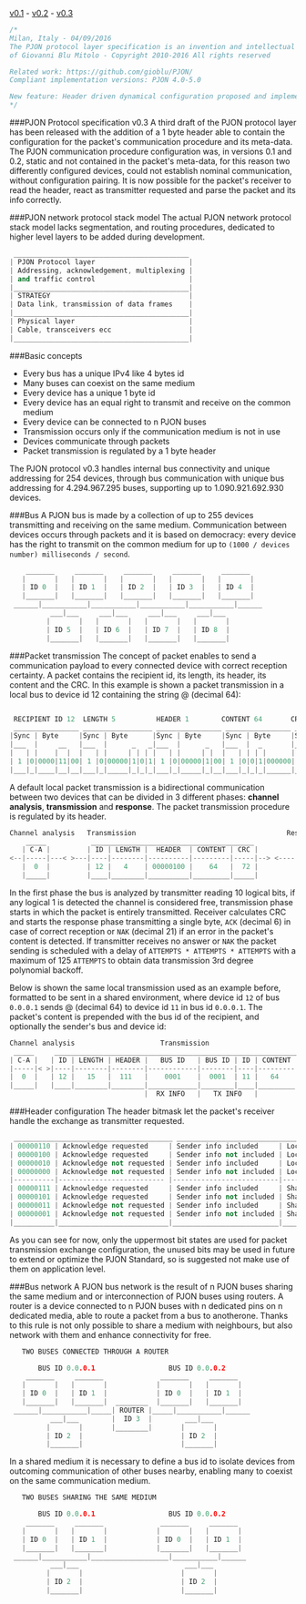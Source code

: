 [v0.1](https://github.com/gioblu/PJON/blob/master/specification/PJON-protocol-specification-v0.1.md) - [v0.2](https://github.com/gioblu/PJON/blob/master/specification/PJON-protocol-specification-v0.2.md) - [v0.3](https://github.com/gioblu/PJON/blob/master/specification/PJON-protocol-specification-v0.3.md)

```cpp
/*
Milan, Italy - 04/09/2016
The PJON protocol layer specification is an invention and intellectual property
of Giovanni Blu Mitolo - Copyright 2010-2016 All rights reserved

Related work: https://github.com/gioblu/PJON/
Compliant implementation versions: PJON 4.0-5.0

New feature: Header driven dynamical configuration proposed and implemented by Fred Larsen
*/
```

###PJON Protocol specification v0.3
A third draft of the PJON protocol layer has been released with the addition of a 1 byte header able to contain the configuration for the packet's communication procedure and its meta-data. The PJON communication procedure configuration was, in versions 0.1 and 0.2, static and not contained in the packet's meta-data, for this reason two differently configured devices, could not establish nominal communication, without configuration pairing. It is now possible for the packet's receiver to read the header, react as transmitter requested and parse the packet and its info correctly.


###PJON network protocol stack model
The actual PJON network protocol stack model lacks segmentation, and routing procedures, dedicated to higher level layers to be added during development.
```cpp  
 ___________________________________________
| PJON Protocol layer                       |
| Addressing, acknowledgement, multiplexing |
| and traffic control                       |
|___________________________________________|
| STRATEGY                                  |
| Data link, transmission of data frames    |
|___________________________________________|
| Physical layer                            |
| Cable, transceivers ecc                   |
|___________________________________________|
```

###Basic concepts
* Every bus has a unique IPv4 like 4 bytes id
* Many buses can coexist on the same medium
* Every device has a unique 1 byte id
* Every device has an equal right to transmit and receive on the common medium
* Every device can be connected to n PJON buses
* Transmission occurs only if the communication medium is not in use
* Devices communicate through packets
* Packet transmission is regulated by a 1 byte header

The PJON protocol v0.3 handles internal bus connectivity and unique addressing for 254 devices, through bus communication with unique bus addressing for 4.294.967.295 buses, supporting up to 1.090.921.692.930 devices.

###Bus
A PJON bus is made by a collection of up to 255 devices transmitting and receiving on the same medium. Communication between devices occurs through packets and it is based on democracy: every device has the right to transmit on the common medium for up to `(1000 / devices number) milliseconds / second`.
```cpp  
    _______     _______     _______     _______     _______
   |       |   |       |   |       |   |       |   |       |  
   | ID 0  |   | ID 1  |   | ID 2  |   | ID 3  |   | ID 4  |  
   |_______|   |_______|   |_______|   |_______|   |_______|    
 ______|___________|___________|___________|___________|______
          ___|___     ___|___     ___|___     ___|___
         |       |   |       |   |       |   |       |   
         | ID 5  |   | ID 6  |   | ID 7  |   | ID 8  |
         |_______|   |_______|   |_______|   |_______|    
```

###Packet transmission
The concept of packet enables to send a communication payload to every connected device with correct reception certainty. A packet contains the recipient id, its length, its header, its content and the CRC. In this example is shown a packet transmission in a local bus to device id 12 containing the string @ (decimal 64):
```cpp  

 RECIPIENT ID 12  LENGTH 5          HEADER 1        CONTENT 64       CRC 72
 ________________ _________________ ________________ ________________ __________________
|Sync | Byte     |Sync | Byte      |Sync | Byte     |Sync | Byte     |Sync | Byte       |
|___  |     __   |___  |      _   _|___  |      _   |___  |  _       |___  |  _    _    |
|   | |    |  |  |   | |     | | | |   | |     | |  |   | | | |      |   | | | |  | |   |
| 1 |0|0000|11|00| 1 |0|00000|1|0|1| 1 |0|00000|1|00| 1 |0|0|1|000000| 1 |0|0|1|00|1|000|
|___|_|____|__|__|___|_|_____|_|_|_|___|_|_____|_|__|___|_|_|_|______|___|_|_|_|__|_|___|
```
A default local packet transmission is a bidirectional communication between two devices that can be divided in 3 different phases: **channel analysis**, **transmission** and **response**. The packet transmission procedure is regulated by its header.
```cpp  
Channel analysis   Transmission                                     Response
    _____           ________________________________________           _____
   | C-A |         | ID | LENGTH |  HEADER  | CONTENT | CRC |         | ACK |
<--|-----|---< >---|----|--------|----------|---------|-----|--> <----|-----|
   |  0  |         | 12 |   4    | 00000100 |    64   |  72 |         |  6  |
   |_____|         |____|________|__________|_________|_____|         |_____|
```
In the first phase the bus is analyzed by transmitter reading 10 logical bits, if any logical 1 is detected the channel is considered free, transmission phase starts in which the packet is entirely transmitted. Receiver calculates CRC and starts the response phase transmitting a single byte, `ACK` (decimal 6) in case of correct reception or `NAK` (decimal 21) if an error in the packet's content is detected. If transmitter receives no answer or `NAK` the packet sending is scheduled with a delay of `ATTEMPTS * ATTEMPTS * ATTEMPTS` with a maximum of 125 `ATTEMPTS` to obtain data transmission 3rd degree polynomial backoff.

Below is shown the same local transmission used as an example before, formatted to be sent in a shared environment, where device id `12` of bus `0.0.0.1` sends @ (decimal 64) to device id `11` in bus id `0.0.0.1`. The packet's content is prepended with the bus id of the recipient, and optionally the sender's bus and device id:
```cpp  
Channel analysis                     Transmission                              Response
 _____     _________________________________________________________________     _____
| C-A |   | ID | LENGTH | HEADER |   BUS ID   | BUS ID | ID | CONTENT | CRC |   | ACK |
|-----|< >|----|--------|--------|------------|--------|----|---------|-----|> <|-----|
|  0  |   | 12 |   15   |  111   |    0001    |  0001  | 11 |   64    |     |   |  6  |
|_____|   |____|________|________|____________|________|____|_________|_____|   |_____|
                                 |  RX INFO   |   TX INFO   |
```

###Header configuration
The header bitmask let the packet's receiver handle the exchange as transmitter requested.
```cpp
 _______________________________________ _______________________________________
| 00000110 | Acknowledge requested     | Sender info included     | Local bus  | DEFAULT
| 00000100 | Acknowledge requested     | Sender info not included | Local bus  |
| 00000010 | Acknowledge not requested | Sender info included     | Local bus  |
| 00000000 | Acknowledge not requested | Sender info not included | Local bus  |
|----------|-------------------------- |--------------------------|------------|
| 00000111 | Acknowledge requested     | Sender info included     | Shared bus |
| 00000101 | Acknowledge requested     | Sender info not included | Shared bus |
| 00000011 | Acknowledge not requested | Sender info included     | Shared bus |
| 00000001 | Acknowledge not requested | Sender info not included | Shared bus |
|__________|___________________________|__________________________|____________|
```
As you can see for now, only the uppermost bit states are used for packet transmission exchange configuration, the unused bits may be used in future to extend or optimize the PJON Standard, so is suggested not make use of them on application level.


###Bus network
A PJON bus network is the result of n PJON buses sharing the same medium and or interconnection of PJON buses using routers. A router is a device connected to n PJON buses with n dedicated pins on n dedicated media, able to route a packet from a bus to anotherone. Thanks to this rule is not only possible to share a medium with neighbours, but also network with them and enhance connectivity for free.
```cpp  
   TWO BUSES CONNECTED THROUGH A ROUTER

       BUS ID 0.0.0.1                  BUS ID 0.0.0.2
    _______     _______              _______     _______
   |       |   |       |            |       |   |       |
   | ID 0  |   | ID 1  |            | ID 0  |   | ID 1  |
   |_______|   |_______|  ________  |_______|   |_______|
 ______|___________|_____| ROUTER |_____|___________|______
          ___|___        |  ID 3  |        ___|___
         |       |       |________|       |       |
         | ID 2  |                        | ID 2  |
         |_______|                        |_______|
```
In a shared medium it is necessary to define a bus id to isolate devices from outcoming communication of other buses nearby, enabling many to coexist on the same communication medium.
```cpp  
   TWO BUSES SHARING THE SAME MEDIUM

       BUS ID 0.0.0.1                  BUS ID 0.0.0.2
    _______     _______              _______     _______
   |       |   |       |            |       |   |       |
   | ID 0  |   | ID 1  |            | ID 0  |   | ID 1  |
   |_______|   |_______|            |_______|   |_______|
 ______|___________|___________________|___________|______
          ___|___                          ___|___
         |       |                        |       |
         | ID 2  |                        | ID 2  |
         |_______|                        |_______|

```
